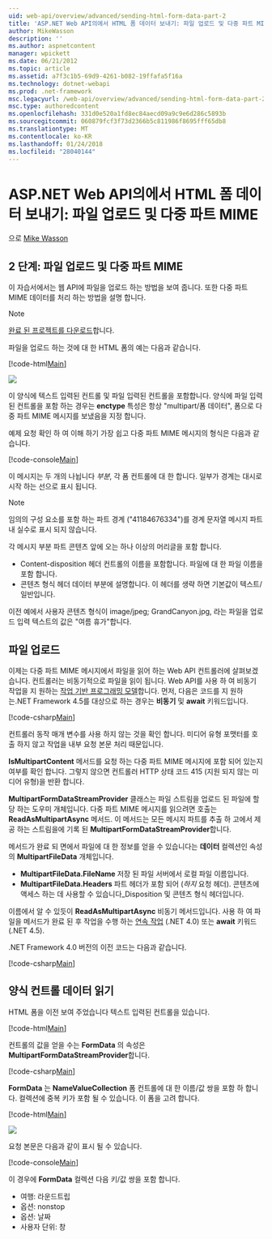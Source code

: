 ```yaml
---
uid: web-api/overview/advanced/sending-html-form-data-part-2
title: 'ASP.NET Web API의에서 HTML 폼 데이터 보내기: 파일 업로드 및 다중 파트 MIME | Microsoft Docs'
author: MikeWasson
description: ''
ms.author: aspnetcontent
manager: wpickett
ms.date: 06/21/2012
ms.topic: article
ms.assetid: a7f3c1b5-69d9-4261-b082-19ffafa5f16a
ms.technology: dotnet-webapi
ms.prod: .net-framework
msc.legacyurl: /web-api/overview/advanced/sending-html-form-data-part-2
msc.type: authoredcontent
ms.openlocfilehash: 331d0e520a1fd8ec84aecd09a9c9e6d286c5893b
ms.sourcegitcommit: 060879fcf3f73d2366b5c811986f8695fff65db8
ms.translationtype: MT
ms.contentlocale: ko-KR
ms.lasthandoff: 01/24/2018
ms.locfileid: "28040144"
---
```

<a name="sending-html-form-data-in-aspnet-web-api-file-upload-and-multipart-mime"></a>ASP.NET Web API의에서 HTML 폼 데이터 보내기: 파일 업로드 및 다중 파트 MIME
====================
으로 [Mike Wasson](https://github.com/MikeWasson)

## <a name="part-2-file-upload-and-multipart-mime"></a>2 단계: 파일 업로드 및 다중 파트 MIME

이 자습서에서는 웹 API에 파일을 업로드 하는 방법을 보여 줍니다. 또한 다중 파트 MIME 데이터를 처리 하는 방법을 설명 합니다.

> [!NOTE]
> [완료 된 프로젝트를 다운로드](https://code.msdn.microsoft.com/ASPNET-Web-API-File-Upload-a8c0fb0d)합니다.


파일을 업로드 하는 것에 대 한 HTML 폼의 예는 다음과 같습니다.

[!code-html[Main](sending-html-form-data-part-2/samples/sample1.html)]

![](sending-html-form-data-part-2/_static/image1.png)

이 양식에 텍스트 입력된 컨트롤 및 파일 입력된 컨트롤을 포함합니다. 양식에 파일 입력된 컨트롤을 포함 하는 경우는 **enctype** 특성은 항상 &quot;multipart/폼 데이터&quot;, 폼으로 다중 파트 MIME 메시지를 보냈음을 지정 합니다.

예제 요청 확인 하 여 이해 하기 가장 쉽고 다중 파트 MIME 메시지의 형식은 다음과 같습니다.

[!code-console[Main](sending-html-form-data-part-2/samples/sample2.cmd)]

이 메시지는 두 개의 나뉩니다 *부분*, 각 폼 컨트롤에 대 한 합니다. 일부가 경계는 대시로 시작 하는 선으로 표시 됩니다.

> [!NOTE]
> 임의의 구성 요소를 포함 하는 파트 경계 (&quot;41184676334&quot;)를 경계 문자열 메시지 파트 내 실수로 표시 되지 않습니다.


각 메시지 부분 파트 콘텐츠 앞에 오는 하나 이상의 머리글을 포함 합니다.

- Content-disposition 헤더 컨트롤의 이름을 포함합니다. 파일에 대 한 파일 이름을 포함 합니다.
- 콘텐츠 형식 헤더 데이터 부분에 설명합니다. 이 헤더를 생략 하면 기본값이 텍스트/일반입니다.

이전 예에서 사용자 콘텐츠 형식이 image/jpeg; GrandCanyon.jpg, 라는 파일을 업로드 입력 텍스트의 값은 &quot;여름 휴가&quot;합니다.

## <a name="file-upload"></a>파일 업로드

이제는 다중 파트 MIME 메시지에서 파일을 읽어 하는 Web API 컨트롤러에 살펴보겠습니다. 컨트롤러는 비동기적으로 파일을 읽이 됩니다. Web API를 사용 하 여 비동기 작업을 지 원하는 [작업 기반 프로그래밍 모델](https://msdn.microsoft.com/library/dd460693.aspx)합니다. 먼저, 다음은 코드를 지 원하는.NET Framework 4.5를 대상으로 하는 경우는 **비동기** 및 **await** 키워드입니다.

[!code-csharp[Main](sending-html-form-data-part-2/samples/sample3.cs)]

컨트롤러 동작 매개 변수를 사용 하지 않는 것을 확인 합니다. 미디어 유형 포맷터를 호출 하지 않고 작업을 내부 요청 본문 처리 때문입니다.

**IsMultipartContent** 메서드를 요청 하는 다중 파트 MIME 메시지에 포함 되어 있는지 여부를 확인 합니다. 그렇지 않으면 컨트롤러 HTTP 상태 코드 415 (지원 되지 않는 미디어 유형)을 반환 합니다.

**MultipartFormDataStreamProvider** 클래스는 파일 스트림을 업로드 된 파일에 할당 하는 도우미 개체입니다. 다중 파트 MIME 메시지를 읽으려면 호출는 **ReadAsMultipartAsync** 메서드. 이 메서드는 모든 메시지 파트를 추출 하 고에서 제공 하는 스트림을에 기록 된 **MultipartFormDataStreamProvider**합니다.

메서드가 완료 되 면에서 파일에 대 한 정보를 얻을 수 있습니다는 **데이터** 컬렉션인 속성의 **MultipartFileData** 개체입니다.

- **MultipartFileData.FileName** 저장 된 파일 서버에서 로컬 파일 이름입니다.
- **MultipartFileData.Headers** 파트 헤더가 포함 되어 (*하지* 요청 헤더). 콘텐츠에 액세스 하는 데 사용할 수 있습니다\_Disposition 및 콘텐츠 형식 헤더입니다.

이름에서 알 수 있듯이 **ReadAsMultipartAsync** 비동기 메서드입니다. 사용 하 여 파일을 메서드가 완료 된 후 작업을 수행 하는 [연속 작업](https://msdn.microsoft.com/library/ee372288.aspx) (.NET 4.0) 또는 **await** 키워드 (.NET 4.5).

.NET Framework 4.0 버전의 이전 코드는 다음과 같습니다.

[!code-csharp[Main](sending-html-form-data-part-2/samples/sample4.cs)]

## <a name="reading-form-control-data"></a>양식 컨트롤 데이터 읽기

HTML 폼을 이전 보여 주었습니다 텍스트 입력된 컨트롤을 있습니다.

[!code-html[Main](sending-html-form-data-part-2/samples/sample5.html)]

컨트롤의 값을 얻을 수는 **FormData** 의 속성은 **MultipartFormDataStreamProvider**합니다.

[!code-csharp[Main](sending-html-form-data-part-2/samples/sample6.cs?highlight=15)]

**FormData** 는 **NameValueCollection** 폼 컨트롤에 대 한 이름/값 쌍을 포함 하 합니다. 컬렉션에 중복 키가 포함 될 수 있습니다. 이 폼을 고려 합니다.

[!code-html[Main](sending-html-form-data-part-2/samples/sample7.html)]

![](sending-html-form-data-part-2/_static/image2.png)

요청 본문은 다음과 같이 표시 될 수 있습니다.

[!code-console[Main](sending-html-form-data-part-2/samples/sample8.cmd)]

이 경우에 **FormData** 컬렉션 다음 키/값 쌍을 포함 합니다.

- 여행: 라운드트립
- 옵션: nonstop
- 옵션: 날짜
- 사용자 단위: 창
